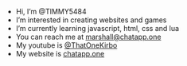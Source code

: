 - Hi, I’m @TIMMY5484
- I’m interested in creating websites and games
- I’m currently learning javascript, html, css and lua
- You can reach me at [marshall@chatapp.one](mailto:marshall@chatapp.one)
- My youtube is [@ThatOneKirbo](https://www.youtube.com/@ThatOneKirbo)
- My website is [chatapp.one](http://chatapp.one) 

<!---
TIMMY5484/TIMMY5484 is a ✨ special ✨ repository because its `README.md` (this file) appears on your GitHub profile.
You can click the Preview link to take a look at your changes.
--->

